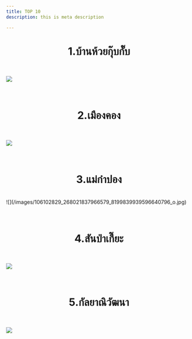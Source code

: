 ```yaml
---
title: TOP 10
description: this is meta description

---
```

<h1 style="text-align:center">1.บ้านห้วยกุ๊บกั๊บ</h1><br>

![](/images/107893749_279249273510502_6493363408031357558_o.jpg)<br><br><br>

<h1 style="text-align:center">2.เมืองคอง</h1><br>

![](/images/119635229_333376201431142_7108713997009239088_o.jpg)<br><br><br>

<h1 style="text-align:center">3.แม่กำปอง</h1><br>![](/images/106102829_268021837966579_8199839939596640796_o.jpg)<br><br><br>

<h1 style="text-align:center">4.สันป่าเกี๊ยะ</h1><br>

![](/images/116871567_300672081368221_2154368816645311286_o.jpg)<br><br><br>

<h1 style="text-align:center">5.กัลยาณิวัฒนา</h1><br>

![](/images/116570716_298334261602003_7075509019767244359_o-1.jpg)<br><br><br>